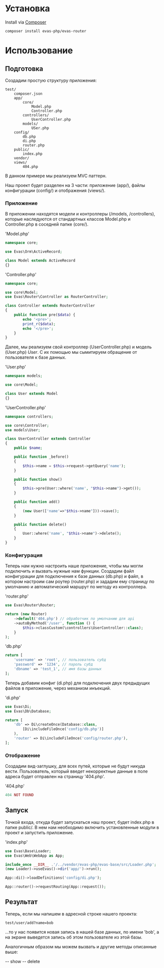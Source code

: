 # Установка

Install via [Composer](https://getcomposer.org/)
```
composer install evas-php/evas-router
```

# Использование

## Подготовка

Создадим простую структуру приложения:

```
test/
	composer.json
	app/
		core/
			Model.php
			Controller.php
		controllers/
			UserController.php
		models/
			USer.php
	config/
		db.php
		di.php
		router.php
	public/
		index.php
	vendor/
	views/
		404.php
```

В данном примере мы реализуем MVC паттерн.

Наш проект будет разделен на 3 части: приложение (app/), файлы конфигурации (config/) и отображения (views/).

### Приложение

В приложении находятся модели и контроллеры (/models, /controllers), которые наследуются от стандартных классов Model.php и Controller.php в соседней папке (core/).

'Model.php'

```php
namespace core;

use Evas\Orm\ActiveRecord;

class Model extends ActiveRecord
{}
```

'Controller.php'

```php
namespace core;

use core\Model;
use Evas\Router\Controller as RouterController;

class Controller extends RouterController
{	
	public function pre($data) {
		echo '<pre>';
		print_r($data);
		echo '</pre>';
	}
}
```

Далее, мы реализуем свой контроллер (UserController.php) и модель (User.php) *User*. С их помощью мы сымитируем обращение от пользователя к базе данных.

'User.php'

```php
namespace models;

use core\Model;

class User extends Model
{}
```

'UserController.php'

```php
namespace controllers;

use core\Controller;
use models\User;

class UserController extends Controller
{
	public $name;

	public function _before()
	{
		$this->name = $this->request->getQuery('name');
	}

	public function show()
	{
		$this->pre(User::where('name', "$this->name")->get());
	}

	public function add()
	{
		(new User(['name'=>"$this->name"]))->save();
	}

	public function delete()
	{
		User::where('name', "$this->name")->delete();
	}
}
```

### Конфигурация

Теперь нам нужно настроить наше приложение, чтобы мы могли подключить и вызвать нужные нам функции. Создадим файл конфигурации для подключения к базе данных (db.php) и файл, в котором настроим сам роутер (router.php) и зададим ему страницу по умолчанию и автоматический маршрут по методу из контроллера.

'router.php'

```php
use Evas\Router\Router;

return (new Router)
	->default('404.php') // обработчик по умолчанию для api
	->autoByMethod('/user', function () {
		$this->classCustom(\controllers\UserController::class);
	}
);
```

'db.php'

```php
return [
    'username' => 'root', // пользователь субд
    'password' => '1234', // пароль субд
    'dbname' => 'test_1', // имя базы данных
];
```

Теперь добавим конфиг (di.php) для подключения двух предыдущих файлов в приложение, через механизм инъекций.

'di.php'

```php
use Evas\Di;
use Evas\Db\Database;

return [
    'db' => Di\createOnce(Database::class, 
        [Di\includeFileOnce('config/db.php')]
    ),
    'router' => Di\includeFileOnce('config/router.php'),
];

```

### Отображение

Создадим вид-заглушку, для всех путей, которые не будут никуда вести. Пользователь, который введет некорректные данные в поле адреса будет отправлен на страницу '404.php'.

'404.php'

```php
404 NOT FOUND
```

## Запуск

Точкой входа, откуда будет запускаться наш проект, будет index.php в папке public/.
В нем нам необходимо включить установленные модули в проект и запустить приложение.

'index.php'

```php
use Evas\Base\Loader;
use Evas\Web\WebApp as App;

include_once __DIR__ .'/../vendor/evas-php/evas-base/src/Loader.php';
(new Loader)->useEvas()->dir('app/')->run();

App::di()->loadDefinitions('config/di.php');

App::router()->requestRouting(App::request());
```

## Результат

Теперь, если мы напишем в адресной строке нашего проекта:

```
test/user/add?name=bob
```

...то у нас появится новая запись в нашей базе данных, по имени 'bob', а на экране выведется запись об этом пользователе из этой базы.

Аналогичным образом мы можем вызвать и другие методы описанные выше:

-- show
-- delete
